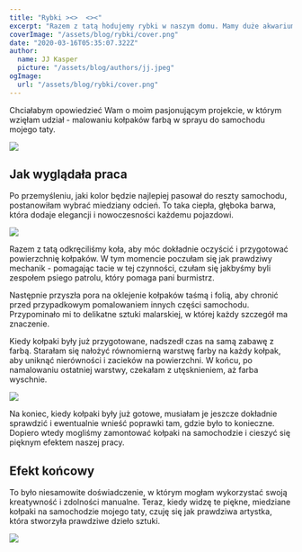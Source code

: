 ```yaml
---
title: "Rybki ><>  <><"
excerpt: "Razem z tatą hodujemy rybki w naszym domu. Mamy duże akwarium, w którym trzymamy różne gatunki ryb, takie jak neontetra, krewetki czy zbrojniki (nie glonojady!!!). "
coverImage: "/assets/blog/rybki/cover.png"
date: "2020-03-16T05:35:07.322Z"
author:
  name: JJ Kasper
  picture: "/assets/blog/authors/jj.jpeg"
ogImage:
  url: "/assets/blog/rybki/cover.png"
---
```


Chciałabym opowiedzieć Wam o moim pasjonującym projekcie, w którym wzięłam udział - malowaniu kołpaków farbą w sprayu do samochodu mojego taty.

![](https://i.ibb.co/5KZvHY1/279903419-321090150150502-702076264590928446-n.jpg)

## Jak wyglądała praca

Po przemyśleniu, jaki kolor będzie najlepiej pasował do reszty samochodu, postanowiłam wybrać miedziany odcień. To taka ciepła, głęboka barwa, która dodaje elegancji i nowoczesności każdemu pojazdowi.

![](https://i.ibb.co/pbFQxSP/279770633-344290801019678-1661402090032036200-n.jpg)

Razem z tatą odkręciliśmy koła, aby móc dokładnie oczyścić i przygotować powierzchnię kołpaków. W tym momencie poczułam się jak prawdziwy mechanik - pomagając tacie w tej czynności, czułam się jakbyśmy byli zespołem psiego patrolu, który pomaga pani burmistrz.

Następnie przyszła pora na oklejenie kołpaków taśmą i folią, aby chronić przed przypadkowym pomalowaniem innych części samochodu. Przypominało mi to delikatne sztuki malarskiej, w której każdy szczegół ma znaczenie.

Kiedy kołpaki były już przygotowane, nadszedł czas na samą zabawę z farbą. Starałam się nałożyć równomierną warstwę farby na każdy kołpak, aby uniknąć nierówności i zacieków na powierzchni. W końcu, po namalowaniu ostatniej warstwy, czekałam z utęsknieniem, aż farba wyschnie.

![](https://i.ibb.co/SX3KXyY/279943862-410651883932813-5200632265605918155-n.jpg)

Na koniec, kiedy kołpaki były już gotowe, musiałam je jeszcze dokładnie sprawdzić i ewentualnie wnieść poprawki tam, gdzie było to konieczne. Dopiero wtedy mogliśmy zamontować kołpaki na samochodzie i cieszyć się pięknym efektem naszej pracy.

## Efekt końcowy

To było niesamowite doświadczenie, w którym mogłam wykorzystać swoją kreatywność i zdolności manualne. Teraz, kiedy widzę te piękne, miedziane kołpaki na samochodzie mojego taty, czuję się jak prawdziwa artystka, która stworzyła prawdziwe dzieło sztuki.

![](https://i.ibb.co/nBV7kMc/279793651-334134988820954-3708177780967655409-n.jpg)

